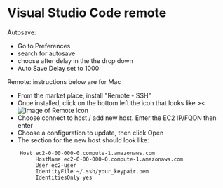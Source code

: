 Visual Studio Code remote
===========================
Autosave:
- Go to Preferences
- search for autosave
- choose after delay in the the drop down
- Auto Save Delay set to 1000

Remote: instructions below are for Mac
- From the market place, install "Remote - SSH"
- Once installed, click on the bottom left the icon that looks like >< ![Image of Remote Icon](https://ms-vscode-remote.gallerycdn.vsassets.io/extensions/ms-vscode-remote/vscode-remote-extensionpack/0.17.0/1567632209042/Microsoft.VisualStudio.Services.Icons.Default)
- Choose connect to host / add new host. Enter the EC2 IP/FQDN then enter
- Choose a configuration to update, then click Open
- The section for the new host should look like:
```
    Host ec2-0-00-000-0.compute-1.amazonaws.com
         HostName ec2-0-00-000-0.compute-1.amazonaws.com
         User ec2-user
         IdentityFile ~/.ssh/your_keypair.pem
         IdentitiesOnly yes
```
